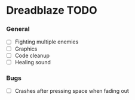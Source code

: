 # Dreadblaze TODO

### General

- [ ] Fighting multiple enemies
- [ ] Graphics
- [ ] Code cleanup
- [ ] Healing sound

### Bugs
- [ ] Crashes after pressing space when fading out